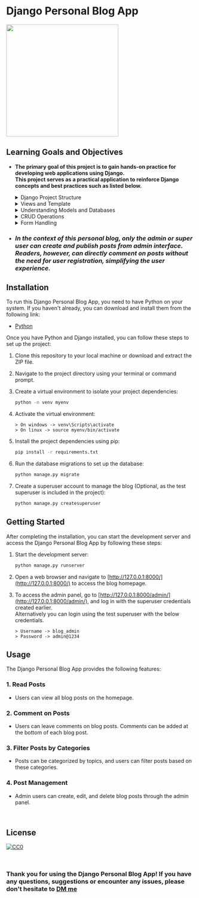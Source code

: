 # Django Personal Blog App

<img src="previews/demo.gif" height="300"/>

<br/>

## Learning Goals and Objectives
* **The primary goal of this project is to gain hands-on practice for developing web applications using Django.<br/>This project serves as a practical application to reinforce Django concepts and best practices such as listed below.**
   <details>
      <summary>Django Project Structure</summary>
      <p>Understand the project's folder structure, including the settings, URLs, and app organization in a Django project.</p>
   </details>
   <details>
      <summary>Views and Template</summary>
      <p>Gain experience in creating views and templates to render dynamic content and user interfaces.</p>
   </details>
   <details>
      <summary>Understanding Models and Databases</summary>
      <p>Learn how to define database models, create migrations, and manage the database schema using Django's Object-Relational Mapping (ORM)..</p>
   </details>
   <details>
      <summary>CRUD Operations</summary>
      <p>Learn how to perform Create, Read, Update, and Delete (CRUD) operations, which are fundamental to web applications.</p>
   </details>
    <details>
      <summary>Form Handling</summary>
      <p>Understand form handling in Django, including form validation and submission.</p>
   </details>

* ### *In the context of this personal blog, only the admin or super user can create and publish posts from admin interface.<br/>Readers, however, can directly comment on posts without the need for user registration, simplifying the user experience.*

## Installation
To run this Django Personal Blog App, you need to have Python on your system. If you haven't already, you can download and install them from the following link:
- [Python](https://www.python.org/downloads/)

Once you have Python and Django installed, you can follow these steps to set up the project:

1. Clone this repository to your local machine or download and extract the ZIP file.

2. Navigate to the project directory using your terminal or command prompt.

3. Create a virtual environment to isolate your project dependencies:
   ```bash
   python -m venv myenv
   ```

4. Activate the virtual environment:
     ```
    > On windows -> venv\Scripts\activate
    > On linux -> source myenv/bin/activate
     ```

5. Install the project dependencies using pip:
   ```bash
   pip install -r requirements.txt
   ```

6. Run the database migrations to set up the database:
   ```bash
   python manage.py migrate
   ```

7. Create a superuser account to manage the blog (Optional, as the test superuser is included in the project):
   ```bash
   python manage.py createsuperuser
   ```

## Getting Started
After completing the installation, you can start the development server and access the Django Personal Blog App by following these steps:

1. Start the development server:
   ```bash
   python manage.py runserver
   ```

2. Open a web browser and navigate to [http://127.0.0.1:8000/](http://127.0.0.1:8000/) to access the blog homepage.

3. To access the admin panel, go to [http://127.0.0.1:8000/admin/](http://127.0.0.1:8000/admin/), and log in with the superuser credentials created earlier.<br/>Alternatively you can login using the test superuser with the below credentials.
     ```
    > Username -> blog_admin
    > Password -> admin@1234
     ```

## Usage
The Django Personal Blog App provides the following features:

### 1. Read Posts
- Users can view all blog posts on the homepage.

### 2. Comment on Posts
- Users can leave comments on blog posts. Comments can be added at the bottom of each blog post.

### 3. Filter Posts by Categories
- Posts can be categorized by topics, and users can filter posts based on these categories.

### 4. Post Management
- Admin users can create, edit, and delete blog posts through the admin panel.

<br/>

## License

[![CC0](http://mirrors.creativecommons.org/presskit/buttons/88x31/svg/cc-zero.svg)](https://creativecommons.org/publicdomain/zero/1.0/)

<br/>

### **Thank you for using the Django Personal Blog App! If you have any questions, suggestions or encounter any issues, please don't hesitate to [DM me](https://twitter.com/randomdotfloat)**
